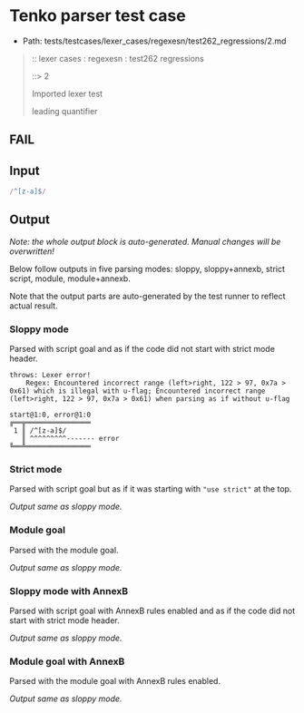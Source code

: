 # Tenko parser test case

- Path: tests/testcases/lexer_cases/regexesn/test262_regressions/2.md

> :: lexer cases : regexesn : test262 regressions
>
> ::> 2
>
> Imported lexer test
>
> leading quantifier

## FAIL

## Input

`````js
/^[z-a]$/
`````

## Output

_Note: the whole output block is auto-generated. Manual changes will be overwritten!_

Below follow outputs in five parsing modes: sloppy, sloppy+annexb, strict script, module, module+annexb.

Note that the output parts are auto-generated by the test runner to reflect actual result.

### Sloppy mode

Parsed with script goal and as if the code did not start with strict mode header.

`````
throws: Lexer error!
    Regex: Encountered incorrect range (left>right, 122 > 97, 0x7a > 0x61) which is illegal with u-flag; Encountered incorrect range (left>right, 122 > 97, 0x7a > 0x61) when parsing as if without u-flag

start@1:0, error@1:0
╔══╦════════════════
 1 ║ /^[z-a]$/
   ║ ^^^^^^^^^------- error
╚══╩════════════════

`````

### Strict mode

Parsed with script goal but as if it was starting with `"use strict"` at the top.

_Output same as sloppy mode._

### Module goal

Parsed with the module goal.

_Output same as sloppy mode._

### Sloppy mode with AnnexB

Parsed with script goal with AnnexB rules enabled and as if the code did not start with strict mode header.

_Output same as sloppy mode._

### Module goal with AnnexB

Parsed with the module goal with AnnexB rules enabled.

_Output same as sloppy mode._
